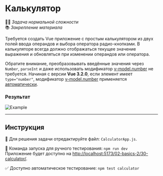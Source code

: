 # Калькулятор

👷🏻 _Задача нормальной сложности_\
📚 _Закрепление материала_

<!--start_statement-->

Требуется создать Vue приложение с простым калькулятором из двух полей ввода операндов и выбора оператора
радио-кнопками. В калькуляторе всегда должно отображаться текущее значение выражения и обновляться при изменении
операндов или оператора.

Обратите внимание, преобразовывать введённые значения через `Number`, `parseInt` и даже использовать модификатор
[v-model.number](https://vuejs.org/guide/essentials/forms.html#number) не требуется. Начиная с версии **Vue 3.2.0**,
если элемент имеет `type="number"`, модификатор [v-model.number](https://vuejs.org/guide/essentials/forms.html#number)
применяется [автоматически](https://github.com/vuejs/core/commit/3056e9b3dcb1ab0bd18227c6fa7bf283f98f6ef6).

### Результат

<img src="https://i.imgur.com/vF0uqdK.gif" alt="Example" />

<!--end_statement-->

---

## Инструкция

📝 Для решения задачи отредактируйте файл: `CalculatorApp.js`.

🚀 Команда запуска для ручного тестирования: `npm run dev`\
Приложение будет доступно на
[http://localhost:5173/02-basics-2/30-calculator/](http://localhost:5173/02-basics-2/30-calculator/).

✅ Доступно автоматическое тестирование: `npm test calculator`

